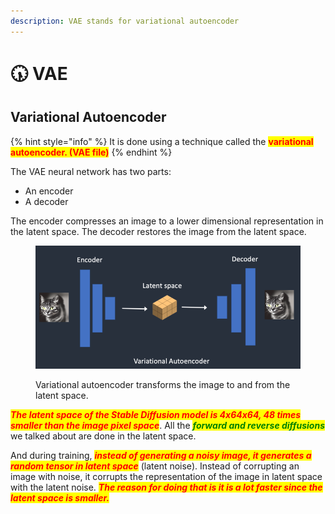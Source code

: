 ```yaml
---
description: VAE stands for variational autoencoder
---
```


# 🕠 VAE

## Variational Autoencoder

{% hint style="info" %}
It is done using a technique called the <mark style="color:red;">**variational autoencoder. (VAE file)**</mark>
{% endhint %}

The VAE neural network has two parts:

* An encoder
* A decoder

The encoder compresses an image to a lower dimensional representation in the latent space. The decoder restores the image from the latent space.

<figure><img src="../../.gitbook/assets/image (57).png" alt=""><figcaption><p>Variational autoencoder transforms the image to and from the latent space.</p></figcaption></figure>

_<mark style="color:red;">**The latent space of the Stable Diffusion model is 4x64x64, 48 times smaller than the image pixel space**</mark>_. All the _<mark style="color:green;">**forward and reverse diffusions**</mark>_ we talked about are done in the latent space.

And during training, _<mark style="color:red;">**instead of generating a noisy image, it generates a random tensor in latent space**</mark>_ (latent noise). Instead of corrupting an image with noise, it corrupts the representation of the image in latent space with the latent noise. _<mark style="color:red;">**The reason for doing that is it is a lot faster since the latent space is smaller.**</mark>_
